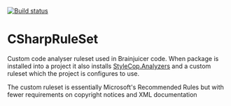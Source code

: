 [![Build status](https://ci.appveyor.com/api/projects/status/d99l8deujl810yp1/branch/master?svg=true)](https://ci.appveyor.com/project/Brainjuicer/csharpruleset/branch/master)

# CSharpRuleSet
Custom code analyser ruleset used in Brainjuicer code. When package is installed into a project it also installs [StyleCop.Analyzers](https://github.com/DotNetAnalyzers/StyleCopAnalyzers) and a custom ruleset which the project is configures to use.

The custom ruleset is essentially Microsoft's Recommended Rules but with fewer requirements on copyright notices and XML documentation
